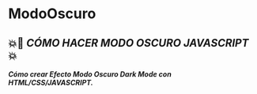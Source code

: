 # ModoOscuro

## 💥🚀 **_CÓMO HACER MODO OSCURO JAVASCRIPT_** 💥 

**_Cómo crear Efecto Modo Oscuro Dark Mode con HTML/CSS/JAVASCRIPT._**
